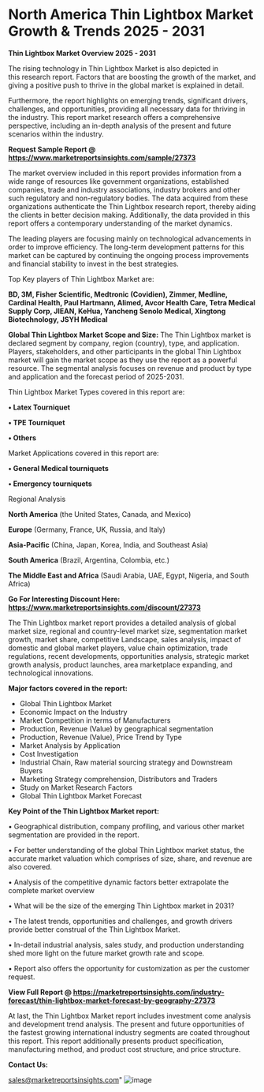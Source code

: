 # North America Thin Lightbox Market Growth & Trends 2025 - 2031

<Strong> Thin Lightbox Market Overview 2025 - 2031</strong>

The rising technology in Thin Lightbox Market is also depicted in this research report. Factors that are boosting the growth of the market, and giving a positive push to thrive in the global market is explained in detail.

Furthermore, the report highlights on emerging trends, significant drivers, challenges, and opportunities, providing all necessary data for thriving in the industry. This report market research offers a comprehensive perspective, including an in-depth analysis of the present and future scenarios within the industry.

<strong>Request Sample Report @ <a href=https://www.marketreportsinsights.com/sample/27373>https://www.marketreportsinsights.com/sample/27373</a></strong>

The market overview included in this report provides information from a wide range of resources like government organizations, established companies, trade and industry associations, industry brokers and other such regulatory and non-regulatory bodies. The data acquired from these organizations authenticate the Thin Lightbox research report, thereby aiding the clients in better decision making. Additionally, the data provided in this report offers a contemporary understanding of the market dynamics.

The leading players are focusing mainly on technological advancements in order to improve efficiency. The long-term development patterns for this market can be captured by continuing the ongoing process improvements and financial stability to invest in the best strategies.

Top Key players of Thin Lightbox Market are:

<strong>BD, 3M, Fisher Scientific, Medtronic (Covidien), Zimmer, Medline, Cardinal Health, Paul Hartmann, Alimed, Avcor Health Care, Tetra Medical Supply Corp, JIEAN, KeHua, Yancheng Senolo Medical, Xingtong Biotechnology, JSYH Medical</strong>

<strong><b>Global Thin Lightbox Market Scope and Size:</b></strong>
The Thin Lightbox market is declared segment by company, region (country), type, and application. Players, stakeholders, and other participants in the global Thin Lightbox market will gain the market scope as they use the report as a powerful resource. The segmental analysis focuses on revenue and product by type and application and the forecast period of 2025-2031.

Thin Lightbox Market Types covered in this report are:

<strong>• Latex Tourniquet

• TPE Tourniquet

• Others</strong>

Market Applications covered in this report are:

<strong>• General Medical tourniquets

• Emergency tourniquets</strong> 

Regional Analysis

<strong>North America</strong> (the United States, Canada, and Mexico)

<strong>Europe</strong> (Germany, France, UK, Russia, and Italy)

<strong>Asia-Pacific</strong> (China, Japan, Korea, India, and Southeast Asia)

<strong>South America</strong> (Brazil, Argentina, Colombia, etc.)

<strong>The Middle East and Africa</strong> (Saudi Arabia, UAE, Egypt, Nigeria, and South Africa)

<strong>Go For Interesting Discount Here: <a href=https://www.marketreportsinsights.com/discount/27373>https://www.marketreportsinsights.com/discount/27373</a></strong>

The Thin Lightbox market report provides a detailed analysis of global market size, regional and country-level market size, segmentation market growth, market share, competitive Landscape, sales analysis, impact of domestic and global market players, value chain optimization, trade regulations, recent developments, opportunities analysis, strategic market growth analysis, product launches, area marketplace expanding, and technological innovations.

<strong><b>Major factors covered in the report:</b></strong>
<ul>
  <li>Global Thin Lightbox Market </li>
  <li>Economic Impact on the Industry</li>
  <li>Market Competition in terms of Manufacturers</li>
  <li>Production, Revenue (Value) by geographical segmentation</li>
  <li>Production, Revenue (Value), Price Trend by Type</li>
  <li>Market Analysis by Application</li>
  <li>Cost Investigation</li>
  <li>Industrial Chain, Raw material sourcing strategy and Downstream Buyers</li>
  <li>Marketing Strategy comprehension, Distributors and Traders</li>
  <li>Study on Market Research Factors</li>
  <li>Global Thin Lightbox Market Forecast</li>
</ul>

<strong><b>Key Point of the Thin Lightbox Market report:</b></strong>

• Geographical distribution, company profiling, and various other market segmentation are provided in the report.

• For better understanding of the global Thin Lightbox market status, the accurate market valuation which comprises of size, share, and revenue are also covered.

• Analysis of the competitive dynamic factors better extrapolate the complete market overview

• What will be the size of the emerging Thin Lightbox market in 2031?

• The latest trends, opportunities and challenges, and growth drivers provide better construal of the Thin Lightbox Market.

• In-detail industrial analysis, sales study, and production understanding shed more light on the future market growth rate and scope.

• Report also offers the opportunity for customization as per the customer request.

<strong><b>View Full Report @ <a href=https://marketreportsinsights.com/industry-forecast/thin-lightbox-market-forecast-by-geography-27373>https://marketreportsinsights.com/industry-forecast/thin-lightbox-market-forecast-by-geography-27373</a></b></strong>


At last, the Thin Lightbox Market report includes investment come analysis and development trend analysis. The present and future opportunities of the fastest growing international industry segments are coated throughout this report. This report additionally presents product specification, manufacturing method, and product cost structure, and price structure.

<strong>Contact Us:</strong>

sales@marketreportsinsights.com"
![image](https://github.com/user-attachments/assets/5e16190c-68c4-497f-a032-4211fae607cc)
